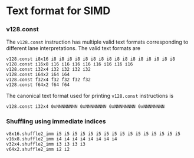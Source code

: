 # Text format for SIMD

### v128.const

The `v128.const` instruction has multiple valid text formats corresponding to
different lane interpretations. The valid text formats are

```
v128.const i8x16 i8 i8 i8 i8 i8 i8 i8 i8 i8 i8 i8 i8 i8 i8 i8 i8
v128.const i16x8 i16 i16 i16 i16 i16 i16 i16 i16
v128.const i32x4 i32 i32 i32 i32
v128.const i64x2 i64 i64
v128.const f32x4 f32 f32 f32 f32
v128.const f64x2 f64 f64
```

The canonical text format used for printing `v128.const` instructions is

```
v128.const i32x4 0xNNNNNNNN 0xNNNNNNNN 0xNNNNNNNN 0xNNNNNNNN
```

### Shuffling using immediate indices

```
v8x16.shuffle2_imm i5 i5 i5 i5 i5 i5 i5 i5 i5 i5 i5 i5 i5 i5 i5 i5
v16x8.shuffle2_imm i4 i4 i4 i4 i4 i4 i4 i4
v32x4.shuffle2_imm i3 i3 i3 i3
v64x2.shuffle2_imm i2 i2
```
